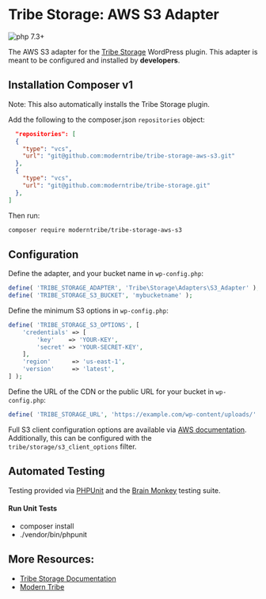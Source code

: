# Tribe Storage: AWS S3 Adapter

![php 7.3+](https://img.shields.io/badge/php-min%207.3-red.svg)

The AWS S3 adapter for the [Tribe Storage](https://github.com/moderntribe/tribe-storage) WordPress plugin.
This adapter is meant to be configured and installed by **developers**.

## Installation Composer v1

Note: This also automatically installs the Tribe Storage plugin.

Add the following to the composer.json `repositories` object:

```json
  "repositories": [
  {
    "type": "vcs",
    "url": "git@github.com:moderntribe/tribe-storage-aws-s3.git"
  },
  {
    "type": "vcs",
    "url": "git@github.com:moderntribe/tribe-storage.git"
  },
]
```
Then run:

```bash
composer require moderntribe/tribe-storage-aws-s3
```

## Configuration

Define the adapter, and your bucket name in `wp-config.php`:

```php
define( 'TRIBE_STORAGE_ADAPTER', 'Tribe\Storage\Adapters\S3_Adapter' );
define( 'TRIBE_STORAGE_S3_BUCKET', 'mybucketname' );
```

Define the minimum S3 options in `wp-config.php`:

```php
define( 'TRIBE_STORAGE_S3_OPTIONS', [
	'credentials' => [
		'key'    => 'YOUR-KEY',
		'secret' => 'YOUR-SECRET-KEY',
	],
	'region'      => 'us-east-1',
	'version'     => 'latest',
] );
```

Define the URL of the CDN or the public URL for your bucket in `wp-config.php`:

```php
define( 'TRIBE_STORAGE_URL', 'https://example.com/wp-content/uploads/' . TRIBE_STORAGE_S3_BUCKET );
```

Full S3 client configuration options are available via
[AWS documentation](https://docs.aws.amazon.com/sdk-for-php/v3/developer-guide/guide_configuration.html).
Additionally, this can be configured with the `tribe/storage/s3_client_options` filter.

## Automated Testing

Testing provided via [PHPUnit](https://phpunit.de/) and the [Brain Monkey](https://brain-wp.github.io/BrainMonkey/)
testing suite.

#### Run Unit Tests

- composer install
- ./vendor/bin/phpunit

## More Resources:

- [Tribe Storage Documentation](https://github.com/moderntribe/tribe-storage)
- [Modern Tribe](https://tri.be/)
